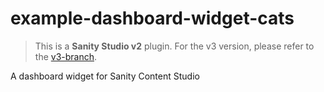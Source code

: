 # example-dashboard-widget-cats

> This is a **Sanity Studio v2** plugin.
> For the v3 version, please refer to the [v3-branch](https://github.com/sanity-io/example-dashboard-widget-cats).

A dashboard widget for Sanity Content Studio
